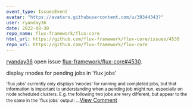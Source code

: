 ```yaml
---
event_type: IssuesEvent
avatar: "https://avatars.githubusercontent.com/u/39344343?"
user: ryanday36
date: 2022-08-30
repo_name: flux-framework/flux-core
html_url: https://github.com/flux-framework/flux-core/issues/4530
repo_url: https://github.com/flux-framework/flux-core
---
```


<a href='https://github.com/ryanday36' target='_blank'>ryanday36</a> open issue <a href='https://github.com/flux-framework/flux-core/issues/4530' target='_blank'>flux-framework/flux-core#4530</a>.

<p>display nnodes for pending jobs in 'flux jobs'</p><small>'flux jobs' currently only displays 'nnodes' for running and completed jobs, but that information is important to understanding when a pending job might run, especially on node scheduled clusters. E.g. the following two jobs are very different, but appear to the the same in the `flux jobs` output:...</small><a href='https://github.com/flux-framework/flux-core/issues/4530' target='_blank'>View Comment</a>